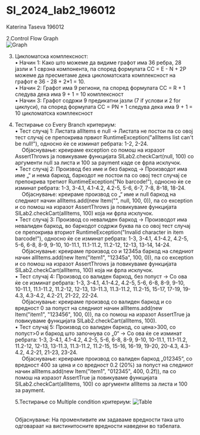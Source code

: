 # SI_2024_lab2_196012
Katerina Taseva 196012
 
 2.Control Flow Graph
<br /> ![Graph](https://github.com/katetase0612/SI_2024_lab2_196012/assets/167016587/188c50d9-4b85-4b08-832c-cdc2d59e99f4)


3. Цикломатска комплексност:
<br /> • Начин 1: Како што можеме да видиме графот има 36 ребра, 28 јазли и 1 сврзна компонента, па според формулата CC = E - N + 2P можеме да пресметаме дека цикломатската комплексност на графот е 36 - 28 + 2*1 = 10.
<br /> • Начин 2: Графот има 9 региони, па според формулата CC = R + 1 следува дека има 9 + 1 = 10 комплексност
<br /> • Начин 3: Графот содржи 9 предикатни јазли (7 if услови и 2 for циклуси), па според формулата CC = PN + 1 следува дека има 9 + 1 = 10 цикломатска комплексност

4. Тестирање со Every Branch критериум:
    <br /> • Тест случај 1: Листата allItems е null -> Листата не постои па со овој тест случај се препокрива првиот RuntimeException("allItems list can't be null!"), односно ќе се изминат ребрата: 1-2, 2-24.
   <br />&emsp; Објаснување: креираме exception со помош на изразот AssertThrows ја повикуваме функцијата SILab2.checkCart(null, 100) со аргументи null за листа и 100 за payment каде се фрла исклучок.
   <br /> • Тест случај 2: Производ без име и без баркод -> Производот има име „“ и нема баркод, баркодот не постои па со овој тест случај се препокрива третиот RuntimeException("No barcode!"), односно ќе се изминат ребрата: 1-3, 3-4.1, 4.1-4.2, 4.2-5, 5-6, 6-7, 7-8, 8-18, 18-24.
   <br />&emsp; Објаснување: креираме производ со „“ име и null баркод на следниот начин allItems.add(new Item("", null, 100, 0)), па со exception и со помош на изразот AssertThrows ја повикуваме функцијата SILab2.checkCart(allItems, 100) која ни фрла исклучок.
    <br /> • Тест случај 3: Производ со невалиден баркод -> Производот има невалиден баркод, во баркодот содржи буква па со овој тест случај се препокрива вториот RuntimeException("Invalid character in item barcode!"), односно ќе се изминат ребрата: 1-3, 3-4.1, 4.1-4.2, 4.2-5, 5-6, 6-8, 8-9, 9-10, 10-11.1, 11.1-11.2, 11.2-12, 12-13, 13-14, 14-24.
   <br />&emsp; Објаснување: креираме производ со и 12345а баркод на следниот начин allItems.add(new Item("item1", "12345a", 100, 0)), па со exception и со помош на изразот AssertThrows ја повикуваме функцијата SILab2.checkCart(allItems, 100) која ни фрла исклучок.
    <br /> • Тест случај 4: Производ со валиден баркод, без попуст ->  Со ова ќе се изминат ребрата: 1-3, 3-4.1, 4.1-4.2, 4.2-5, 5-6, 6-8, 8-9, 9-10, 10-11.1, 11.1-11.2, 11.2-12, 12-13, 13-11.3, 11.3-11.2, 11.2-15, 15-17, 17-19, 19-4.3, 4.3-4.2, 4.2-21, 21-22, 22-24.
   <br />&emsp; Објаснување: креираме производ со валиден баркод и со вредност 0 за попуст на следниот начин allItems.add(new Item("item1", "123456", 100, 0)), па со помош на изразот AssertTrue ја повикуваме функцијата SILab2.checkCart(allItems, 100).
    <br /> • Тест случај 5: Производ со валиден баркод, со цена>300, со попуст>0 и баркод што започнува со „0“ ->  Со ова ќе се изминат ребрата: 1-3, 3-4.1, 4.1-4.2, 4.2-5, 5-6, 6-8, 8-9, 9-10, 10-11.1, 11.1-11.2, 11.2-12, 12-13, 13-11.3, 11.3-11.2, 11.2-15, 15-16, 16-19, 19-20, 20-4.3, 4.3-4.2, 4.2-21, 21-23, 23-24.
   <br />&emsp; Објаснување: креираме производ со валиден баркод „012345“, со вредност 400 за цена и со вредност 0.2 (20%) за попуст на следниот начин allItems.add(new Item("item1", "012345", 400, 0.2f)), па со помош на изразот AssertTrue ја повикуваме функцијата SILab2.checkCart(allItems, 100) со аргументи allItems за листа и 100 за payment.

   5.Тестирање со Multiple condition критериум:
    ![Table](https://github.com/katetase0612/SI_2024_lab2_196012/assets/167016587/6a417c6a-a57a-44e6-8703-336fb65709b6)

   <br /> Објаснување: На променливите им задаваме вредности така што одговараат на вистинитосните вредности наведени во табелата.
